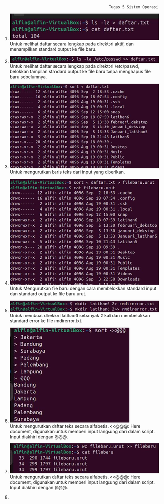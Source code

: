                                                     Tugas 5 Sistem Operasi


1.  ![1](https://github.com/fatsyaalfin15/Sistem-Operasi/blob/main/%60Tugas5/1.jpg?raw=true)
    <br>
     Untuk melihat daftar secara lengkap pada direktori aktif, dan menampilkan standard output ke file 
     baru.
     <br>

2.  ![2](https://github.com/fatsyaalfin15/Sistem-Operasi/blob/main/%60Tugas5/2.jpg?raw=true)
    <br>
     Untuk  melihat daftar secara lengkap pada direktori /etc/paswd, belokkan tampilan standard output 
    ke file baru tanpa menghapus file baru sebelumnya. 
    <br>

3.   ![3](https://github.com/fatsyaalfin15/Sistem-Operasi/blob/main/%60Tugas5/3.jpg?raw=true)
     <br>
     Untuk mengurutkan baris teks dari input yang diberikan.
     <br>

4.  ![4](https://github.com/fatsyaalfin15/Sistem-Operasi/blob/main/%60Tugas5/4.jpg?raw=true)
     <br>
     Untuk Mengurutkan file baru dengan cara membelokkan standard input dan standard output ke file 
     baru.urut.
     <br>

5.  ![5](https://github.com/fatsyaalfin15/Sistem-Operasi/blob/main/%60Tugas5/5.jpg?raw=true)
     <br>
     Untuk membuat direktori latihan6 sebanyak 2 kali dan membelokkan standard error ke file 
     rmdirerror.txt.
    <br>

6.  ![6](https://github.com/fatsyaalfin15/Sistem-Operasi/blob/main/%60Tugas5/6.jpg?raw=true)
     <br>
     Untuk mengurutkan daftar teks secara alfabetis. <<@@@: Here document, digunakan untuk memberi input langsung dari dalam 
     script. Input diakhiri dengan @@@.
     <br>

7.  ![7](https://github.com/fatsyaalfin15/Sistem-Operasi/blob/main/%60Tugas5/7.jpg?raw=true)
     <br>
     Untuk mengurutkan daftar teks secara alfabetis. <<@@@: Here document, digunakan untuk memberi input langsung dari dalam 
     script. Input diakhiri dengan @@@.
     <br>

8. 

